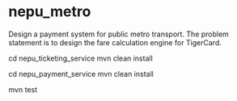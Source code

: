 # nepu_metro
Design a payment system for public metro transport. The problem statement is to design the fare calculation engine for TigerCard.

cd nepu_ticketing_service
mvn clean install

cd nepu_payment_service
mvn clean install

mvn test

